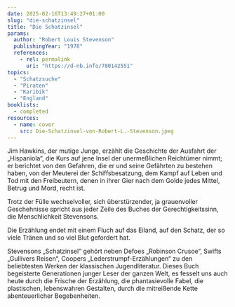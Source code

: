 ```yaml
---
date: 2025-02-16T13:49:27+01:00
slug: "die-schatzinsel"
title: "Die Schatzinsel"
params:
  author: "Robert Louis Stevenson"
  publishingYear: "1978"
  references:
    - rel: permalink
      uri: "https://d-nb.info/780142551"
topics:
  - "Schatzsuche"
  - "Piraten"
  - "Karibik"
  - "England"
booklists:
  - completed
resources:
  - name: cover
    src: Die-Schatzinsel-von-Robert-L.-Stevenson.jpeg
---
```


Jim Hawkins, der mutige Junge, erzählt die Geschichte der Ausfahrt der 
„Hispaniola“, die Kurs auf jene Insel der unermeßlichen Reichtümer nimmt; er 
berichtet von den Gefahren, die er und seine Gefährten zu bestehen haben, von 
der Meuterei der Schiffsbesatzung, dem Kampf auf Leben und Tod mit den 
Freibeutern, denen in ihrer Gier nach dem Golde jedes Mittel, Betrug und Mord, 
recht ist.

Trotz der Fülle wechselvoller, sich überstürzender, ja grauenvoller Geschehnisse
spricht aus jeder Zeile des Buches der Gerechtigkeitssinn, die Menschlichkeit 
Stevensons.

Die Erzählung endet mit einem Fluch auf das Eiland, auf den Schatz, der so viele 
Tränen und so viel Blut gefordert hat.

Stevensons „Schatzinsel“ gehört neben Defoes „Robinson Crusoe“, Swifts 
„Gullivers Reisen“, Coopers „Lederstrumpf-Erzählungen“ zu den beliebtesten 
Werken der klassischen Jugendliteratur. Dieses Buch begeisterte Generationen 
junger Leser der ganzen Welt, es fesselt uns auch heute durch die Frische der 
Erzählung, die phantasievolle Fabel, die plastischen, lebenswahren Gestalten, 
durch die mitreißende Kette abenteuerlicher Begebenheiten.